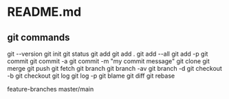 # README.md


## git commands

git --version
git init
git status
git add <filename>
git add .
git add --all
git add -p
git commit 
git commit -a
git commit -m "my commit message"
git clone
git merge 
git push
git fetch
git branch 
git branch -av
git branch -d <branch name>
git checkout -b <new branch name>
git checkout <given branch>
git log
git log -p <file>
git blame <file>
git diff
git rebase

feature-branches
master/main